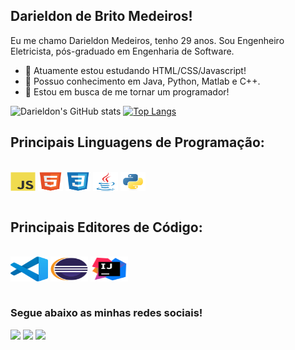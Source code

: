 ## Darieldon de Brito Medeiros!

Eu me chamo Darieldon Medeiros, tenho 29 anos. Sou Engenheiro Eletricista, pós-graduado em Engenharia de Software.

- 👜 Atuamente estou estudando HTML/CSS/Javascript!
- 📓 Possuo conhecimento em Java, Python, Matlab e C++.
- 🤖 Estou em busca de me tornar um programador!


![Darieldon's GitHub stats](https://github-readme-stats.vercel.app/api?username=DarieldonMedeiros&show_icons=true&theme=radical)
[![Top Langs](https://github-readme-stats.vercel.app/api/top-langs/?username=DatieldonMedeiros&layout=donut&theme=radical)](https://github.com/anuraghazra/github-readme-stats)

## Principais Linguagens de Programação:

<div style="display: inline_block"><br>
  <img align="center" alt="Js" height="30" width="40" src="https://github.com/devicons/devicon/blob/v2.16.0/icons/javascript/javascript-original.svg">
  <img align="center" alt="HTML" height="30" width="40" src="https://github.com/devicons/devicon/blob/v2.16.0/icons/html5/html5-original.svg">
  <img align="center" alt="CSS" height="30" width="40" src="https://github.com/devicons/devicon/blob/v2.16.0/icons/css3/css3-original.svg">
  <img align="center" alt="Java" height="30" width="40" src="https://github.com/devicons/devicon/blob/v2.16.0/icons/java/java-original.svg">
  <img align="center" alt="Python" height="30" width="40" src="https://github.com/devicons/devicon/blob/v2.16.0/icons/python/python-original.svg">
</div> 
<br>

## Principais Editores de Código: 

<div style="display: inline_block"><br>
   <img align="center" alt="VScode" height="40" width="60" src="https://github.com/devicons/devicon/blob/v2.16.0/icons/vscode/vscode-original.svg">
   <img align="center" alt="Eclipse" height="40" width="60" src="https://github.com/devicons/devicon/blob/v2.16.0/icons/eclipse/eclipse-original.svg">
   <img align="center" alt="IntelliJ" height="40" width="60" src="https://github.com/devicons/devicon/blob/v2.16.0/icons/intellij/intellij-original.svg">
</div>
</br>

  ### Segue abaixo as minhas redes sociais!
 
<div> 
  <a href="https://www.instagram.com/darieldon_medeiros/" target="_blank"><img src="https://img.shields.io/badge/-Instagram-%23E4405F?style=for-the-badge&logo=instagram&logoColor=white" target="_blank"></a>
  <a href = "darieldonbm99@outlook.com"><img src="https://img.shields.io/badge/Microsoft_Outlook-0078D4?style=for-the-badge&logo=microsoft-outlook&logoColor=white" target="_blank"></a>
  <a href="https://www.linkedin.com/in/darieldon-de-brito-medeiros" target="_blank"><img src="https://img.shields.io/badge/-LinkedIn-%230077B5?style=for-the-badge&logo=linkedin&logoColor=white" target="_blank"></a> 

</div>
